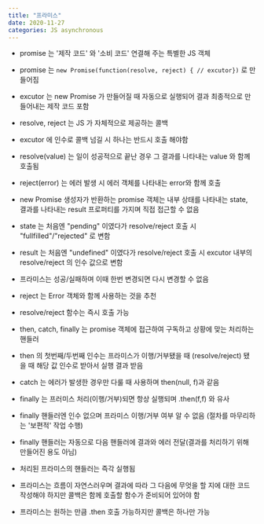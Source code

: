 ```yaml
---
title: "프라미스"
date: 2020-11-27
categories: JS asynchronous
---
```


- promise 는 '제작 코드' 와 '소비 코드' 연결해 주는 특별한 JS 객체

- promise 는 `new Promise(function(resolve, reject) { // excutor})` 로 만들어짐

- excutor 는 new Promise 가 만들어질 때 자동으로 실행되어 결과 최종적으로 만들어내는 제작 코드 포함

- resolve, reject 는 JS 가 자체적으로 제공하는 콜백

- excutor 에 인수로 콜백 넘길 시 하나는 반드시 호출 해야함

- resolve(value) 는 일이 성공적으로 끝난 경우 그 결과를 나타내는 value 와 함께 호출됨

- reject(error) 는 에러 발생 시 에러 객체를 나타내는 error와 함께 호출

- new Promise 생성자가 반환하는 promise 객체는 내부 상태를 나타내는 state, 결과를 나타내는 result 프로퍼티를 가지며 직접 접근할 수 없음

- state 는 처음엔 "pending" 이였다가 resolve/reject 호출 시 "fullfilled"/"rejected" 로 변함

- result 는 처음엔 "undefined" 이였다가 resolve/reject 호출 시 excutor 내부의 resolve/reject 의 인수 값으로 변함

- 프라미스는 성공/실패하며 이때 한번 변경되면 다시 변경할 수 없음

- reject 는 Error 객체와 함께 사용하는 것을 추천

- resolve/reject 함수는 즉시 호출 가능

- then, catch, finally 는 promise 객체에 접근하여 구독하고 상황에 맞는 처리하는 핸들러

- then 의 첫번째/두번째 인수는 프라미스가 이행/거부됐을 때 (resolve/reject) 됐을 때 해당 값 인수로 받아서 실행 결과 받음

- catch 는 에러가 발생한 경우만 다룰 때 사용하며 then(null, f)과 같음

- finally 는 프러미스 처리(이행/거부)되면 항상 실행되며 .then(f,f) 와 유사

- finally 핸들러엔 인수 없으며 프라미스 이행/거부 여부 알 수 없음 (절차를 마무리하는 '보편적' 작업 수행)

- finally 핸들러는 자동으로 다음 핸들러에 결과와 에러 전달(결과를 처리하기 위해 만들어진 용도 아님)

- 처리된 프라미스의 핸들러는 즉각 실행됨

- 프라미스는 흐름이 자연스러우며 결과에 따라 그 다음에 무엇을 할 지에 대한 코드 작성해야 하지만 콜백은 함께 호출할 함수가 준비되어 있어야 함

- 프라미스는 원하는 만큼 .then 호출 가능하지만 콜백은 하나만 가능
